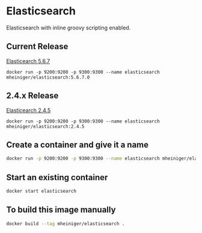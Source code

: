 # Elasticsearch

Elasticsearch with inline groovy scripting enabled.

## Current Release
[Elasticearch 5.6.7](https://github.com/mheiniger/dockerfile-elasticsearch/releases/tag/5.6.7.0)
```
docker run -p 9200:9200 -p 9300:9300 --name elasticsearch mheiniger/elasticsearch:5.6.7.0
```

## 2.4.x Release
[Elasticearch 2.4.5](https://github.com/mheiniger/dockerfile-elasticsearch/releases/tag/2.4.5)
```
docker run -p 9200:9200 -p 9300:9300 --name elasticsearch mheiniger/elasticsearch:2.4.5
```


## Create a container and give it a name

```bash
docker run -p 9200:9200 -p 9300:9300 --name elasticsearch mheiniger/elasticsearch:latest
```

## Start an existing container

```bash
docker start elasticsearch
```


## To build this image manually

```bash
docker build --tag mheiniger/elasticsearch .
```
